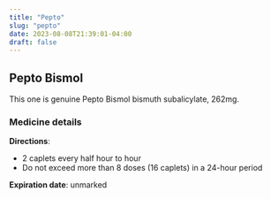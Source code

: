 ```yaml
---
title: "Pepto"
slug: "pepto"
date: 2023-08-08T21:39:01-04:00
draft: false
---
```


## Pepto Bismol
This one is genuine Pepto Bismol bismuth subalicylate, 262mg.

### Medicine details
**Directions**: 
* 2 caplets every half hour to hour
* Do not exceed more than 8 doses (16 caplets) in a 24-hour period

**Expiration date**: unmarked
